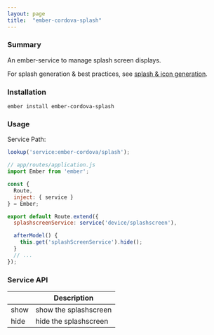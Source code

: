 ```yaml
---
layout: page
title:  "ember-cordova-splash"
---
```


### Summary

An ember-service to manage splash screen displays.

For splash generation & best practices, see [splash & icon generation](/pages/workflow/icon_splash_management).

### Installation

```
ember install ember-cordova-splash
```

### Usage

Service Path:
```js
lookup('service:ember-cordova/splash');
```

```js
// app/routes/application.js
import Ember from 'ember';

const {
  Route,
  inject: { service }
} = Ember;

export default Route.extend({
  splashscreenService: service('device/splashscreen'),

  afterModel() {
    this.get('splashScreenService').hide();
  }
  // ...
});
```

### Service API

|   | Description |
|---|-------------|
|show | show the splashscreen|
|hide | hide the splashscreen|
